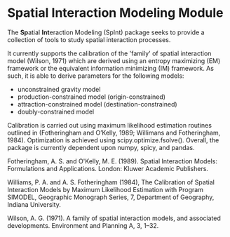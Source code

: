 Spatial Interaction Modeling Module
===========================================

The **Sp**atial **Int**eraction Modeling (SpInt) package seeks to provide a collection of tools to study spatial interaction processes.

It currently supports the calibration of the 'family' of spatial interaction model (Wilson, 1971) which are derived using an entropy maximizing (EM) framework or the equivalent information minimizing (IM) framework. As such, it is able to derive parameters for the following models:

- unconstrained gravity model
- production-constrained model (origin-constrained)
- attraction-constrained model (destination-constrained)
- doubly-constrained model


Calibration is carried out using maximum likelihood estimation routines outlined in (Fotheringham and O’Kelly, 1989; Willimans and Fotheringham, 1984). Optimization is achieved using scipy.optimize.fsolve(). Overall, the package is currently dependent upon numpy, spicy, and pandas.

Fotheringham, A. S. and O'Kelly, M. E. (1989). Spatial Interaction Models: Formulations and Applications. London: Kluwer Academic Publishers.

Williams, P. A. and A. S. Fotheringham (1984), The Calibration of Spatial Interaction
Models by Maximum Likelihood Estimation with Program SIMODEL, Geographic Monograph
Series, 7, Department of Geography, Indiana University.

Wilson, A. G. (1971). A family of spatial interaction models, and associated developments. Environment and
Planning A, 3, 1–32.